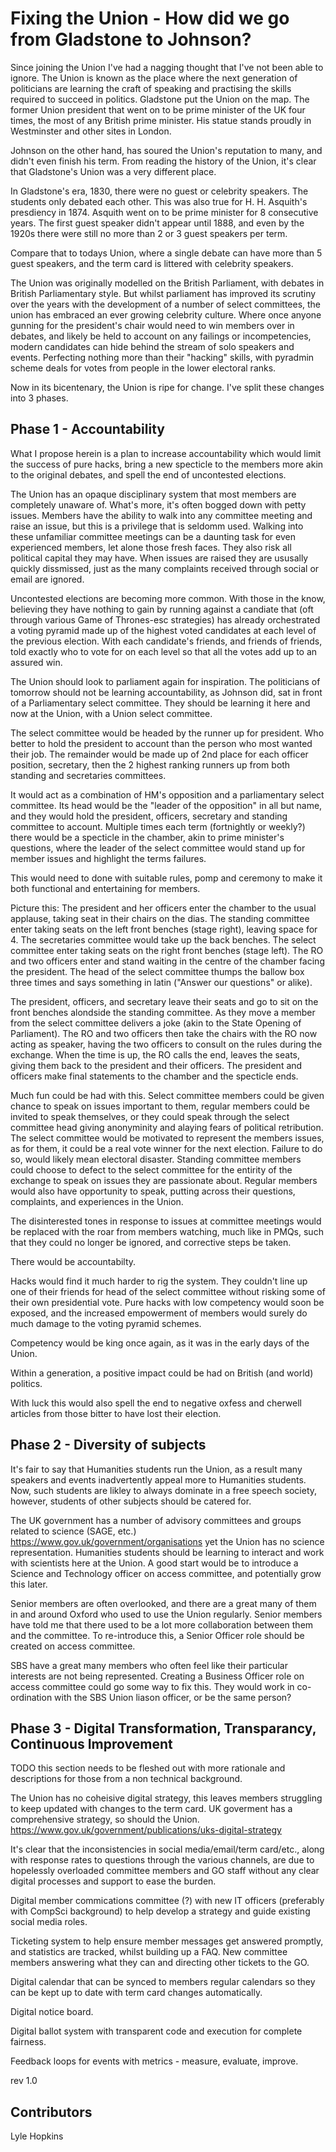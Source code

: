 Fixing the Union - How did we go from Gladstone to Johnson?
===========================================================

Since joining the Union I've had a nagging thought that I've not been able to ignore. The Union is known as the place where the next generation of politicians are learning the craft of speaking and practising the skills required to succeed in politics. Gladstone put the Union on the map. The former Union president that went on to be prime minister of the UK four times, the most of any British prime minister. His statue stands proudly in Westminster and other sites in London.

Johnson on the other hand, has soured the Union's reputation to many, and didn't even finish his term. From reading the history of the Union, it's clear that Gladstone's Union was a very different place.

In Gladstone's era, 1830, there were no guest or celebrity speakers. The students only debated each other. This was also true for H. H. Asquith's presdiency in 1874. Asquith went on to be prime minister for 8 consecutive years. The first guest speaker didn't appear until 1888, and even by the 1920s there were still no more than 2 or 3 guest speakers per term.

Compare that to todays Union, where a single debate can have more than 5 guest speakers, and the term card is littered with celebrity speakers.

The Union was originally modelled on the British Parliament, with debates in British Parliamentary style. But whilst parliament has improved its scrutiny over the years with the development of a number of select committees, the union has embraced an ever growing celebrity culture. Where once anyone gunning for the president's chair would need to win members over in debates, and likely be held to account on any failings or incompetencies, modern candidates can hide behind the stream of solo speakers and events. Perfecting nothing more than their "hacking" skills, with pyradmin scheme deals for votes from people in the lower electoral ranks.

Now in its bicentenary, the Union is ripe for change. I've split these changes into 3 phases.

Phase 1 - Accountability
------------------------

What I propose herein is a plan to increase accountability which would limit the success of pure hacks, bring a new specticle to the members more akin to the original debates, and spell the end of uncontested elections.

The Union has an opaque disciplinary system that most members are completely unaware of. What's more, it's often bogged down with petty issues. Members have the ability to walk into any committee meeting and raise an issue, but this is a privilege that is seldomm used. Walking into these unfamiliar committee meetings can be a daunting task for even experienced members, let alone those fresh faces. They also risk all political capital they may have. When issues are raised they are ususally quickly dissmissed, just as the many complaints received through social or email are ignored.

Uncontested elections are becoming more common. With those in the know, believing they have nothing to gain by running against a candiate that (oft through various Game of Thrones-esc strategies) has already orchestrated a voting pyramid made up of the highest voted candidates at each level of the previous election. With each candidate's friends, and friends of friends, told exactly who to vote for on each level so that all the votes add up to an assured win.

The Union should look to parliament again for inspiration. The politicians of tomorrow should not be learning accountability, as Johnson did, sat in front of a Parliamentary select committee. They should be learning it here and now at the Union, with a Union select committee.

The select committee would be headed by the runner up for president. Who better to hold the president to account than the person who most wanted their job. The remainder would be made up of 2nd place for each officer position, secretary, then the 2 highest ranking runners up from both standing and secretaries committees.

It would act as a combination of HM's opposition and a parliamentary select committee. Its head would be the "leader of the opposition" in all but name, and they would hold the president, officers, secretary and standing committee to account. Multiple times each term (fortnightly or weekly?) there would be a specticle in the chamber, akin to prime minister's questions, where the leader of the select committee would stand up for member issues and highlight the terms failures.

This would need to done with suitable rules, pomp and ceremony to make it both functional and entertaining for members.

Picture this: The president and her officers enter the chamber to the usual applause, taking seat in their chairs on the dias. The standing committee enter taking seats on the left front benches (stage right), leaving space for 4. The secretaries committee would take up the back benches. The select committee enter taking seats on the right front benches (stage left). The RO and two officers enter and stand waiting in the centre of the chamber facing the president. The head of the select committee thumps the ballow box three times and says something in latin ("Answer our questions" or alike). 

The president, officers, and secretary leave their seats and go to sit on the front benches alondside the standing committee. As they move a member from the select committee delivers a joke (akin to the State Opening of Parliament). The RO and two officers then take the chairs with the RO now acting as speaker, having the two officers to consult on the rules during the exchange. When the time is up, the RO calls the end, leaves the seats, giving them back to the president and their officers. The president and officers make final statements to the chamber and the specticle ends.

Much fun could be had with this. Select committee members could be given chance to speak on issues important to them, regular members could be invited to speak themselves, or they could speak through the select committee head giving anonyminity and alaying fears of political retribution. The select committee would be motivated to represent the members issues, as for them, it could be a real vote winner for the next election. Failure to do so, would likely mean electoral disaster. Standing committee members could choose to defect to the select committee for the entirity of the exchange to speak on issues they are passionate about. Regular members would also have opportunity to speak, putting across their questions, complaints, and experiences in the Union.

The disinterested tones in response to issues at committee meetings would be replaced with the roar from members watching, much like in PMQs, such that they could no longer be ignored, and corrective steps be taken.

There would be accountabilty.

Hacks would find it much harder to rig the system. They couldn't line up one of their friends for head of the select committee without risking some of their own presidential vote. Pure hacks with low competency would soon be exposed, and the increased empowerment of members would surely do much damage to the voting pyramid schemes. 

Competency would be king once again, as it was in the early days of the Union. 

Within a generation, a positive impact could be had on British (and world) politics.

With luck this would also spell the end to negative oxfess and cherwell articles from those bitter to have lost their election.


Phase 2 - Diversity of subjects
-------------------------------

It's fair to say that Humanities students run the Union, as a result many speakers and events inadvertently appeal more to Humanities students. Now, such students are likley to always dominate in a free speech society, however, students of other subjects should be catered for.

The UK government has a number of advisory committees and groups related to science (SAGE, etc.) https://www.gov.uk/government/organisations yet the Union has no science representation. Humanities students should be learning to interact and work with scientists here at the Union. A good start would be to introduce a Science and Technology officer on access committee, and potentially grow this later.

Senior members are often overlooked, and there are a great many of them in and around Oxford who used to use the Union regularly. Senior members have told me that there used to be a lot more collaboration between them and the committee. To re-introduce this, a Senior Officer role should be created on access committee.

SBS have a great many members who often feel like their particular interests are not being represented. Creating a Business Officer role on access committee could go some way to fix this. They would work in co-ordination with the SBS Union liason officer, or be the same person?


Phase 3 - Digital Transformation, Transparancy, Continuous Improvement
----------------------------------------------------------------------

TODO this section needs to be fleshed out with more rationale and descriptions for those from a non technical background.

The Union has no coheisive digital strategy, this leaves members struggling to keep updated with changes to the term card. UK goverment has a comprehensive strategy, so should the Union. https://www.gov.uk/government/publications/uks-digital-strategy

It's clear that the inconsistencies in social media/email/term card/etc., along with response rates to questions through the various channels, are due to hopelessly overloaded committee members and GO staff without any clear digital processes and support to ease the burden.

Digital member commications committee (?) with new IT officers (preferably with CompSci background) to help develop a strategy and guide existing social media roles.

Ticketing system to help ensure member messages get answered promptly, and statistics are tracked, whilst building up a FAQ. New committee members answering what they can and directing other tickets to the GO.

Digital calendar that can be synced to members regular calendars so they can be kept up to date with term card changes automatically.

Digital notice board.

Digital ballot system with transparent code and execution for complete fairness.

Feedback loops for events with metrics - measure, evaluate, improve.



rev 1.0

Contributors
------------

Lyle Hopkins
